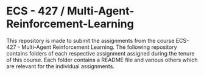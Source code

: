 # ECS - 427 / Multi-Agent-Reinforcement-Learning
This repository is made to submit the assignments from the course ECS-427 - Multi-Agent Reinforcement Learning.
The following repository contains folders of each respective assignment assigned during the tenure of this course.
Each folder contains a README file and various others which are relevant for the individual assignments. 
